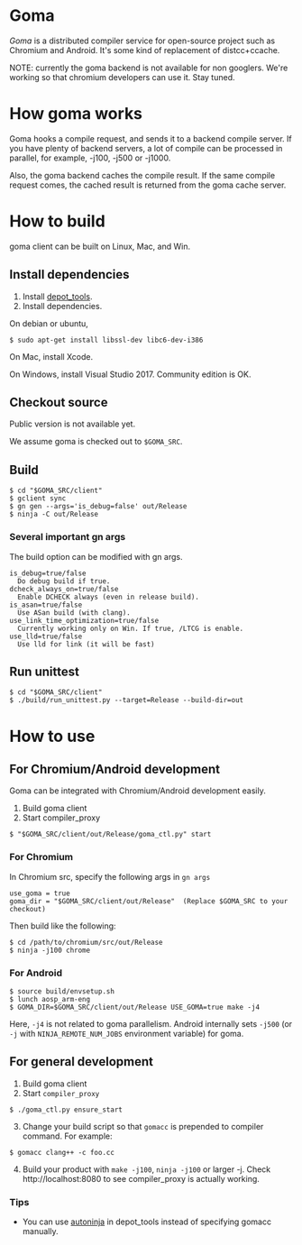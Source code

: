 # Goma

*Goma* is a distributed compiler service for open-source project such as
Chromium and Android. It's some kind of replacement of distcc+ccache.

NOTE: currently the goma backend is not available for non googlers.
We're working so that chromium developers can use it. Stay tuned.

# How goma works

Goma hooks a compile request, and sends it to a backend compile server.
If you have plenty of backend servers, a lot of compile can be processed in
parallel, for example, -j100, -j500 or -j1000.

Also, the goma backend caches the compile result. If the same compile request
comes, the cached result is returned from the goma cache server.

# How to build

goma client can be built on Linux, Mac, and Win.

## Install dependencies

1. Install [depot_tools](http://dev.chromium.org/developers/how-tos/install-depot-tools).
2. Install dependencies.

On debian or ubuntu,

```
$ sudo apt-get install libssl-dev libc6-dev-i386
```

On Mac, install Xcode.

On Windows, install Visual Studio 2017. Community edition is OK.


## Checkout source

Public version is not available yet.


We assume goma is checked out to `$GOMA_SRC`.

## Build

```
$ cd "$GOMA_SRC/client"
$ gclient sync
$ gn gen --args='is_debug=false' out/Release
$ ninja -C out/Release
```

### Several important gn args

The build option can be modified with gn args.

```
is_debug=true/false
  Do debug build if true.
dcheck_always_on=true/false
  Enable DCHECK always (even in release build).
is_asan=true/false
  Use ASan build (with clang).
use_link_time_optimization=true/false
  Currently working only on Win. If true, /LTCG is enable.
use_lld=true/false
  Use lld for link (it will be fast)
```

## Run unittest

```
$ cd "$GOMA_SRC/client"
$ ./build/run_unittest.py --target=Release --build-dir=out
```

# How to use

## For Chromium/Android development

Goma can be integrated with Chromium/Android development easily.

1. Build goma client
2. Start compiler_proxy

```
$ "$GOMA_SRC/client/out/Release/goma_ctl.py" start
```

### For Chromium

In Chromium src, specify the following args in `gn args`

```
use_goma = true
goma_dir = "$GOMA_SRC/client/out/Release"  (Replace $GOMA_SRC to your checkout)
```

Then build like the following:

```
$ cd /path/to/chromium/src/out/Release
$ ninja -j100 chrome
```

### For Android

```
$ source build/envsetup.sh
$ lunch aosp_arm-eng
$ GOMA_DIR=$GOMA_SRC/client/out/Release USE_GOMA=true make -j4
```

Here, `-j4` is not related to goma parallelism. Android internally sets
`-j500` (or `-j` with `NINJA_REMOTE_NUM_JOBS` environment variable) for goma.

## For general development

1. Build goma client
2. Start `compiler_proxy`

```
$ ./goma_ctl.py ensure_start
```

3. Change your build script so that `gomacc` is prepended to compiler command.
   For example:

```
$ gomacc clang++ -c foo.cc
```

4. Build your product with `make -j100`, `ninja -j100` or larger -j.
   Check http://localhost:8080 to see compiler_proxy is actually working.


### Tips

* You can use [autoninja](https://chromium.googlesource.com/chromium/tools/depot_tools.git/+/master/autoninja) in depot_tools instead of specifying gomacc manually.



